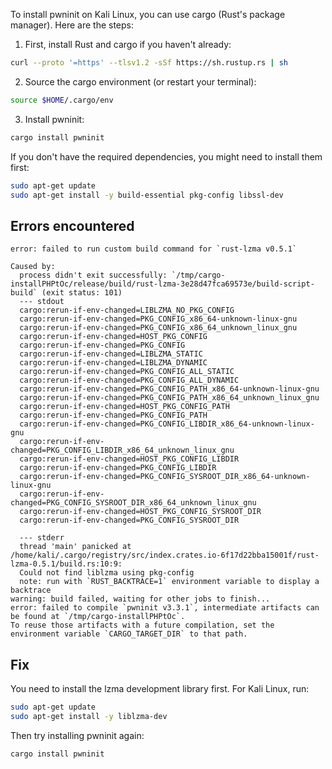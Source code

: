 To install pwninit on Kali Linux, you can use cargo (Rust's package manager). Here are the steps:

1. First, install Rust and cargo if you haven't already:
```bash
curl --proto '=https' --tlsv1.2 -sSf https://sh.rustup.rs | sh
```

2. Source the cargo environment (or restart your terminal):
```bash
source $HOME/.cargo/env
```

3. Install pwninit:
```bash
cargo install pwninit
```

If you don't have the required dependencies, you might need to install them first:
```bash
sudo apt-get update
sudo apt-get install -y build-essential pkg-config libssl-dev
```

## Errors encountered 
```
error: failed to run custom build command for `rust-lzma v0.5.1`

Caused by:
  process didn't exit successfully: `/tmp/cargo-installPHPtOc/release/build/rust-lzma-3e28d47fca69573e/build-script-build` (exit status: 101)
  --- stdout
  cargo:rerun-if-env-changed=LIBLZMA_NO_PKG_CONFIG
  cargo:rerun-if-env-changed=PKG_CONFIG_x86_64-unknown-linux-gnu
  cargo:rerun-if-env-changed=PKG_CONFIG_x86_64_unknown_linux_gnu
  cargo:rerun-if-env-changed=HOST_PKG_CONFIG
  cargo:rerun-if-env-changed=PKG_CONFIG
  cargo:rerun-if-env-changed=LIBLZMA_STATIC
  cargo:rerun-if-env-changed=LIBLZMA_DYNAMIC
  cargo:rerun-if-env-changed=PKG_CONFIG_ALL_STATIC
  cargo:rerun-if-env-changed=PKG_CONFIG_ALL_DYNAMIC
  cargo:rerun-if-env-changed=PKG_CONFIG_PATH_x86_64-unknown-linux-gnu
  cargo:rerun-if-env-changed=PKG_CONFIG_PATH_x86_64_unknown_linux_gnu
  cargo:rerun-if-env-changed=HOST_PKG_CONFIG_PATH
  cargo:rerun-if-env-changed=PKG_CONFIG_PATH
  cargo:rerun-if-env-changed=PKG_CONFIG_LIBDIR_x86_64-unknown-linux-gnu
  cargo:rerun-if-env-changed=PKG_CONFIG_LIBDIR_x86_64_unknown_linux_gnu
  cargo:rerun-if-env-changed=HOST_PKG_CONFIG_LIBDIR
  cargo:rerun-if-env-changed=PKG_CONFIG_LIBDIR
  cargo:rerun-if-env-changed=PKG_CONFIG_SYSROOT_DIR_x86_64-unknown-linux-gnu
  cargo:rerun-if-env-changed=PKG_CONFIG_SYSROOT_DIR_x86_64_unknown_linux_gnu
  cargo:rerun-if-env-changed=HOST_PKG_CONFIG_SYSROOT_DIR
  cargo:rerun-if-env-changed=PKG_CONFIG_SYSROOT_DIR

  --- stderr
  thread 'main' panicked at /home/kali/.cargo/registry/src/index.crates.io-6f17d22bba15001f/rust-lzma-0.5.1/build.rs:10:9:
  Could not find liblzma using pkg-config
  note: run with `RUST_BACKTRACE=1` environment variable to display a backtrace
warning: build failed, waiting for other jobs to finish...
error: failed to compile `pwninit v3.3.1`, intermediate artifacts can be found at `/tmp/cargo-installPHPtOc`.
To reuse those artifacts with a future compilation, set the environment variable `CARGO_TARGET_DIR` to that path.
```
## Fix
You need to install the lzma development library first. For Kali Linux, run:

```bash
sudo apt-get update
sudo apt-get install -y liblzma-dev
```

Then try installing pwninit again:
```bash
cargo install pwninit
```
